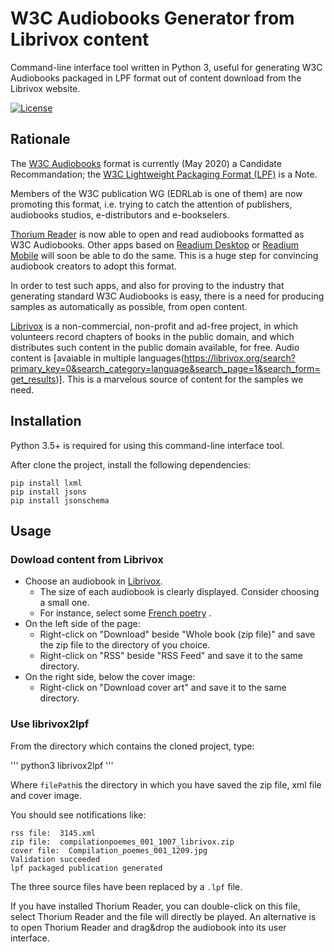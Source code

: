 # W3C Audiobooks Generator from Librivox content

Command-line interface tool written in Python 3, useful for generating W3C Audiobooks packaged in LPF format out of content download from the Librivox website. 

[![License](https://img.shields.io/badge/License-BSD%203--Clause-blue.svg)](/LICENSE)

## Rationale

The [W3C Audiobooks](https://www.w3.org/TR/audiobooks/) format is currently (May 2020) a Candidate Recommandation; the [W3C Lightweight Packaging Format (LPF)](https://www.w3.org/TR/lpf/) is a Note. 

Members of the W3C publication WG (EDRLab is one of them) are now promoting this format, i.e. trying to catch the attention of publishers, audiobooks studios, e-distributors and e-bookselers.

[Thorium Reader](https://www.edrlab.org/software/thorium-reader/) is now able to open and read audiobooks formatted as W3C Audiobooks. Other apps based on [Readium Desktop](https://www.edrlab.org/software/readium-desktop/) or [Readium Mobile](https://www.edrlab.org/software/readium-mobile/) will soon be able to do the same. This is a huge step for convincing audiobook creators to adopt this format.

In order to test such apps, and also for proving to the industry that generating standard W3C Audiobooks is easy, there is a need for producing samples as automatically as possible, from open content. 

[Librivox](https://librivox.org/) is a non-commercial, non-profit and ad-free project, in which volunteers record chapters of books in the public domain, and which distributes such content in the public domain available, for free. Audio content is [avaiable in multiple languages(https://librivox.org/search?primary_key=0&search_category=language&search_page=1&search_form=get_results)]. This is a marvelous source of content for the samples we need. 

## Installation

Python 3.5+ is required for using this command-line interface tool.

After clone the project, install the following dependencies: 

```
pip install lxml
pip install jsons
pip install jsonschema
```

## Usage

### Dowload content from Librivox

* Choose an audiobook in [Librivox](https://librivox.org/). 
  * The size of each audiobook is clearly displayed. Consider choosing a small one.  
  * For instance, select some [French poetry](https://librivox.org/compilation-de-poemes-001-by-various/) .
* On the left side of the page:
  * Right-click on "Download" beside "Whole book (zip file)" and save the zip file to the directory of you choice.  
  * Right-click on "RSS" beside "RSS Feed" and save it to the same directory.
* On the right side, below the cover image:
  * Right-click on "Download cover art" and save it to the same directory.

### Use librivox2lpf

From the directory which contains the cloned project, type:

'''
python3 librivox2lpf <filePath>
'''

Where `filePath`is the directory in which you have saved the zip file, xml file and cover image. 

You should see notifications like:

```
rss file:  3145.xml
zip file:  compilationpoemes_001_1007_librivox.zip
cover file:  Compilation_poemes_001_1209.jpg
Validation succeeded
lpf packaged publication generated
```

The three source files have been replaced by a `.lpf` file. 

If you have installed Thorium Reader, you can double-click on this file, select Thorium Reader and the file will directly be played. An alternative is to open Thorium Reader and drag&drop the audiobook into its user interface.  









